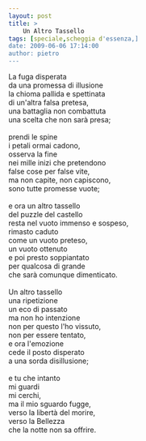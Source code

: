 ```yaml
---
layout: post
title: >
    Un Altro Tassello
tags: [speciale,scheggia d'essenza,]
date: 2009-06-06 17:14:00
author: pietro
---
```

La fuga disperata<br/>da una promessa di illusione<br/>la chioma pallida e spettinata<br/>di un'altra falsa pretesa,<br/>una battaglia non combattuta<br/>una scelta che non sarà presa;<br/><br/>prendi le spine<br/>i petali ormai cadono,<br/>osserva la fine<br/>nei mille inizi che pretendono<br/>false cose per false vite,<br/>ma non capite, non capiscono,<br/>sono tutte promesse vuote;<br/><br/>e ora un altro tassello<br/>del puzzle del castello<br/>resta nel vuoto immenso e sospeso,<br/>rimasto caduto<br/>come un vuoto preteso,<br/>un vuoto ottenuto<br/>e poi presto soppiantato<br/>per qualcosa di grande<br/>che sarà comunque dimenticato.<br/><br/>Un altro tassello<br/>una ripetizione<br/>un eco di passato<br/>ma non ho intenzione<br/>non per questo l'ho vissuto,<br/>non per essere tentato,<br/>e ora l'emozione<br/>cede il posto disperato<br/>a una sorda disillusione;<br/><br/>e tu che intanto<br/>mi guardi<br/>mi cerchi,<br/>ma il mio sguardo fugge,<br/>verso la libertà del morire,<br/>verso la Bellezza<br/>che la notte non sa offrire.
